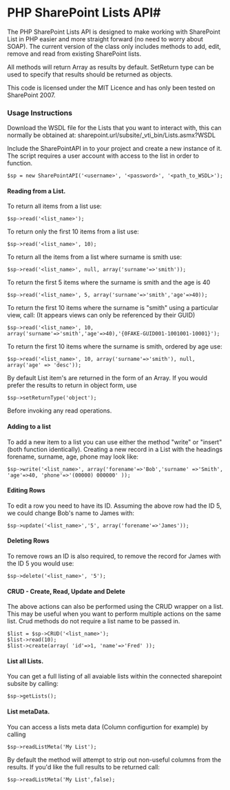 # PHP SharePoint Lists API#

The PHP SharePoint Lists API is designed to make working with SharePoint List in PHP easier and more straight forward (no need to worry about SOAP).
The current version of the class only includes methods to add, edit, remove and read from existing SharePoint lists. 

All methods will return Array as results by default. SetReturn type can be used to specify that results should be returned as objects.

This code is licensed under the MIT Licence and has only been tested on SharePoint 2007.

### Usage Instructions

Download the WSDL file for the Lists that you want to interact with, this can normally be obtained at:
    sharepoint.url/subsite/_vti_bin/Lists.asmx?WSDL

Include the SharePointAPI in to your project and create a new instance of it.
The script requires a user account with access to the list in order to function.

    $sp = new SharePointAPI('<username>', '<password>', '<path_to_WSDL>');


#### Reading from a List.

To return all items from a list use:

    $sp->read('<list_name>'); 

To return only the first 10 items from a list use:

    $sp->read('<list_name>', 10); 

To return all the items from a list where surname is smith use:

    $sp->read('<list_name>', null, array('surname'=>'smith')); 

To return the first 5 items where the surname is smith and the age is 40

    $sp->read('<list_name>', 5, array('surname'=>'smith','age'=>40)); 
	
To return the first 10 items where the surname is "smith" using a particular view, call: (It appears views can only be referenced by their GUID)

    $sp->read('<list_name>', 10, array('surname'=>'smith','age'=>40),'{0FAKE-GUID001-1001001-10001}'); 
	
To return the first 10 items where the surname is smith, ordered by age use:

    $sp->read('<list_name>', 10, array('surname'=>'smith'), null, array('age' => 'desc')); 
	
By default List item's are returned in the form of an Array. If you would prefer the results to return in object form, use 

	$sp->setReturnType('object'); 
	
Before invoking any read operations.


#### Adding to a list

To add a new item to a list you can use either the method "write" or "insert" (both function identically). Creating a new record in a List with the headings forename, surname, age, phone may look like:

    $sp->write('<list_name>', array('forename'=>'Bob','surname' =>'Smith', 'age'=>40, 'phone'=>'(00000) 000000' ));


#### Editing Rows

To edit a row you need to have its ID. Assuming the above row had the ID 5, we could change Bob's name to James with:

    $sp->update('<list_name>','5', array('forename'=>'James'));


#### Deleting Rows

To remove rows an ID is also required, to remove the record for James with the ID 5 you would use:

    $sp->delete('<list_name>', '5');
	
#### CRUD - Create, Read, Update and Delete
The above actions can also be performed using the CRUD wrapper on a list. This may be useful when you
want to perform multiple actions on the same list. Crud methods do not require a list name to be passed in.

	$list = $sp->CRUD('<list_name>');
	$list->read(10);
	$list->create(array( 'id'=>1, 'name'=>'Fred' ));
	
	
#### List all Lists.
You can get a full listing of all avaiable lists within the connected sharepoint subsite by calling:

	$sp->getLists();
	
#### List metaData.
You can access a lists meta data (Column configurtion for example) by calling

	$sp->readListMeta('My List');
	
By default the method will attempt to strip out non-useful columns from the results. If you'd like the full results to be returned call:

	$sp->readListMeta('My List',false);

	
	
	
	
